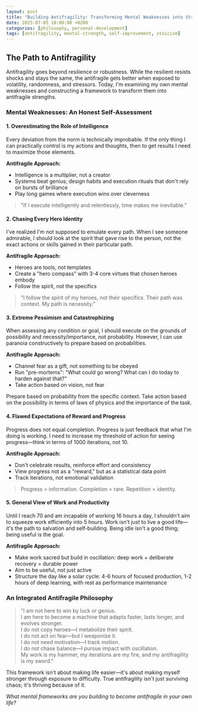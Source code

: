 ```yaml
---
layout: post
title: "Building Antifragility: Transforming Mental Weaknesses into Strengths"
date: 2025-07-05 10:00:00 +0200
categories: [philosophy, personal-development]
tags: [antifragility, mental-strength, self-improvement, stoicism]
---
```


## The Path to Antifragility

Antifragility goes beyond resilience or robustness. While the resilient resists shocks and stays the same, the antifragile gets better when exposed to volatility, randomness, and stressors. Today, I'm examining my own mental weaknesses and constructing a framework to transform them into antifragile strengths.

### Mental Weaknesses: An Honest Self-Assessment

#### 1. Overestimating the Role of Intelligence

Every deviation from the norm is technically improbable. If the only thing I can practically control is my actions and thoughts, then to get results I need to maximize those elements.

**Antifragile Approach:**
- Intelligence is a multiplier, not a creator
- Systems beat genius; design habits and execution rituals that don't rely on bursts of brilliance
- Play long games where execution wins over cleverness

> "If I execute intelligently and relentlessly, time makes me inevitable."

#### 2. Chasing Every Hero Identity

I've realized I'm not supposed to emulate every path. When I see someone admirable, I should look at the spirit that gave rise to the person, not the exact actions or skills gained in their particular path.

**Antifragile Approach:**
- Heroes are tools, not templates
- Create a "hero compass" with 3-4 core virtues that chosen heroes embody
- Follow the spirit, not the specifics

> "I follow the spirit of my heroes, not their specifics. Their path was context. My path is necessity."

#### 3. Extreme Pessimism and Catastrophizing

When assessing any condition or goal, I should execute on the grounds of possibility and necessity/importance, not probability. However, I can use paranoia constructively to prepare based on probabilities.

**Antifragile Approach:**
- Channel fear as a gift, not something to be obeyed
- Run "pre-mortems": "What could go wrong? What can I do today to harden against that?"
- Take action based on vision, not fear

Prepare based on probability from the specific context. Take action based on the possibility in terms of laws of physics and the importance of the task.

#### 4. Flawed Expectations of Reward and Progress

Progress does not equal completion. Progress is just feedback that what I'm doing is working. I need to increase my threshold of action for seeing progress—think in terms of 1000 iterations, not 10.

**Antifragile Approach:**
- Don't celebrate results, reinforce effort and consistency
- View progress not as a "reward," but as a statistical data point
- Track iterations, not emotional validation

> Progress = information. Completion = rare. Repetition = identity.

#### 5. General View of Work and Productivity

Until I reach 70 and am incapable of working 16 hours a day, I shouldn't aim to squeeze work efficiently into 5 hours. Work isn't just to live a good life—it's the path to salvation and self-building. Being idle isn't a good thing; being useful is the goal.

**Antifragile Approach:**
- Make work sacred but build in oscillation: deep work + deliberate recovery = durable power
- Aim to be useful, not just active
- Structure the day like a solar cycle: 4-6 hours of focused production, 1-2 hours of deep learning, with rest as performance maintenance

### An Integrated Antifragile Philosophy

> "I am not here to win by luck or genius.  
> I am here to become a machine that adapts faster, lasts longer, and evolves stronger.  
> I do not copy heroes—I metabolize their spirit.  
> I do not act on fear—but I weaponize it.  
> I do not need motivation—I track motion.  
> I do not chase balance—I pursue impact with oscillation.  
> My work is my hammer, my iterations are my fire, and my antifragility is my sword."

This framework isn't about making life easier—it's about making myself stronger through exposure to difficulty. True antifragility isn't just surviving chaos; it's thriving because of it.

*What mental frameworks are you building to become antifragile in your own life?*
